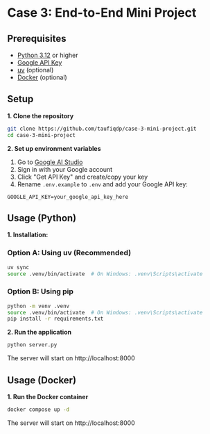 # Case 3: End-to-End Mini Project

## Prerequisites

- [Python 3.12](https://www.python.org/downloads/) or higher
- [Google API Key](https://aistudio.google.com/)
- [uv](https://docs.astral.sh/uv/getting-started/installation/) (optional)
- [Docker](https://www.docker.com/get-started/) (optional)

## Setup

**1. Clone the repository**

```bash
git clone https://github.com/taufiqdp/case-3-mini-project.git
cd case-3-mini-project
```

**2. Set up environment variables**

1. Go to [Google AI Studio](https://aistudio.google.com/)
2. Sign in with your Google account
3. Click "Get API Key" and create/copy your key
4. Rename `.env.example` to `.env` and add your Google API key:

```env
GOOGLE_API_KEY=your_google_api_key_here
```

## Usage (Python)

**1. Installation:**

### Option A: Using uv (Recommended)

```bash
uv sync
source .venv/bin/activate  # On Windows: .venv\Scripts\activate
```

### Option B: Using pip

```bash
python -m venv .venv
source .venv/bin/activate  # On Windows: .venv\Scripts\activate
pip install -r requirements.txt
```

**2. Run the application**

```bash
python server.py
```

The server will start on http://localhost:8000

## Usage (Docker)

**1. Run the Docker container**

```bash
docker compose up -d
```

The server will start on http://localhost:8000
